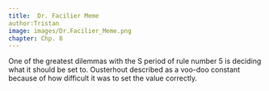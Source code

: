 ```yaml
---
title:  Dr. Facilier Meme
author:Tristan
image: images/Dr.Facilier_Meme.png
chapter: Chp. 8
---
```

One of the greatest dilemmas with the S period of rule number 5 is deciding what it should be set to. Ousterhout described as a voo-doo constant because of how difficult it was to set the value correctly.